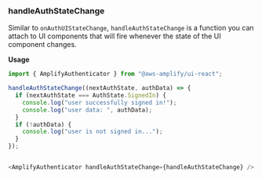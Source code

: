 ### handleAuthStateChange

Similar to `onAuthUIStateChange`, `handleAuthStateChange` is a function you can attach to UI components that will fire whenever the state of the UI component changes.

**Usage**

```js
import { AmplifyAuthenticator } from "@aws-amplify/ui-react";

handleAuthStateChange((nextAuthState, authData) => {
  if (nextAuthState === AuthState.SignedIn) {
    console.log("user successfully signed in!");
    console.log("user data: ", authData);
  }
  if (!authData) {
    console.log("user is not signed in...");
  }
});


<AmplifyAuthenticator handleAuthStateChange={handleAuthStateChange} />
```